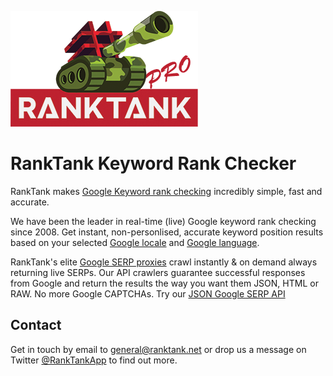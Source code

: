 ![alt text][logo]

[logo]: https://github.com/ranktank-net/ranktank-keyword-rank-checker/blob/master/google-keyword-rank-checker.webp "Google Keyword Rank Checker Tool"

# RankTank Keyword Rank Checker

RankTank makes [Google Keyword rank checking](https://ranktank.net) incredibly simple, fast and accurate.

We have been the leader in real-time (live) Google keyword rank checking since 2008. Get instant, non-personlised, accurate  keyword position results based on your selected [Google locale](https://docs.ranktank.net/seo/technical/google_domains) and [Google language](https://docs.ranktank.net/seo/technical/google_languages).

RankTank's elite [Google SERP proxies](https://ranktank.net) crawl instantly & on demand always returning live SERPs. Our API crawlers guarantee successful responses from Google and return the results the way you want them JSON, HTML or RAW. No more Google CAPTCHAs. Try our [JSON Google SERP API](https://docs.ranktank.net/api/documentation)

## Contact

Get in touch by email to [general@ranktank.net](mailto:general@ranktank.net) or drop us a message on Twitter [@RankTankApp](https://twitter.com/ranktankapp) to find out more.
